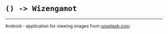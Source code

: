 # `() -> Wizengamot`
___
Android - application for viewing images from [unsplash.com](https://unsplash.com)
